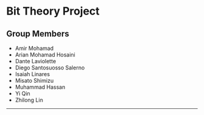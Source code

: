 # Bit Theory Project

## Group Members
- Amir Mohamad
- Arian Mohamad Hosaini
- Dante Laviolette
- Diego Santosuosso Salerno
- Isaiah Linares
- Misato Shimizu
- Muhammad Hassan
- Yi Qin
- Zhilong Lin

-----
